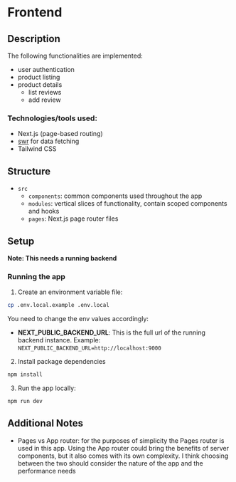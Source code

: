 # Frontend

## Description

The following functionalities are implemented:

- user authentication
- product listing
- product details
  - list reviews
  - add review

### Technologies/tools used:

- Next.js (page-based routing)
- [swr](https://github.com/vercel/swr) for data fetching
- Tailwind CSS

## Structure

- `src`
  - `components`: common components used throughout the app
  - `modules`: vertical slices of functionality, contain scoped components and
    hooks
  - `pages`: Next.js page router files

## Setup

**Note: This needs a running backend**

### Running the app

1. Create an environment variable file:

```sh
cp .env.local.example .env.local
```

You need to change the env values accordingly:

- **NEXT_PUBLIC_BACKEND_URL**: This is the full url of the running backend
  instance. Example: `NEXT_PUBLIC_BACKEND_URL=http://localhost:9000`

2. Install package dependencies

```sh
npm install
```

3. Run the app locally:

```sh
npm run dev
```

## Additional Notes

- Pages vs App router: for the purposes of simplicity the Pages router is used
  in this app. Using the App router could bring the benefits of server
  components, but it also comes with its own complexity. I think choosing
  between the two should consider the nature of the app and the performance
  needs

